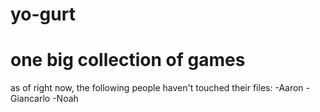 # yo-gurt
# one big collection of games

as of right now, the following people haven't touched their files:
    -Aaron
    -Giancarlo
    -Noah